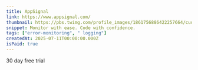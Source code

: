 ```yaml
---
title: AppSignal
link: https://www.appsignal.com/
thumbnail: https://pbs.twimg.com/profile_images/1861756886422257664/cude0WiM_400x400.jpg
snippet: Monitor with ease. Code with confidence.
tags: ["error-monitoring", " logging"]
createdAt: 2025-07-11T00:00:00.000Z
isPaid: true
---
```

30 day free trial